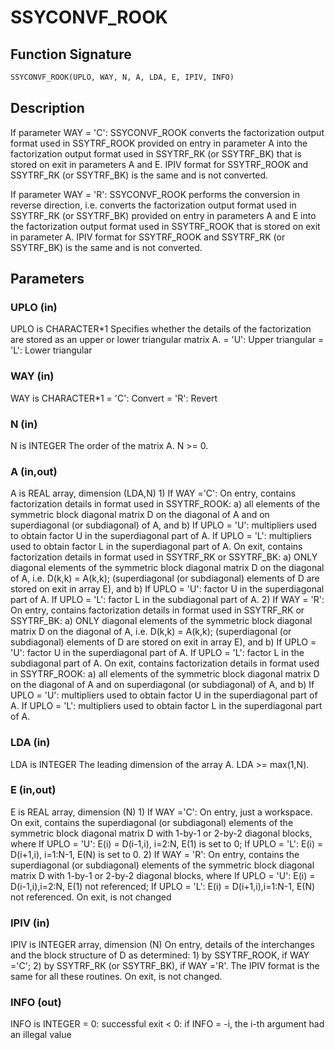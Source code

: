 # SSYCONVF_ROOK

## Function Signature

```fortran
SSYCONVF_ROOK(UPLO, WAY, N, A, LDA, E, IPIV, INFO)
```

## Description

 If parameter WAY = 'C':
 SSYCONVF_ROOK converts the factorization output format used in
 SSYTRF_ROOK provided on entry in parameter A into the factorization
 output format used in SSYTRF_RK (or SSYTRF_BK) that is stored
 on exit in parameters A and E. IPIV format for SSYTRF_ROOK and
 SSYTRF_RK (or SSYTRF_BK) is the same and is not converted.

 If parameter WAY = 'R':
 SSYCONVF_ROOK performs the conversion in reverse direction, i.e.
 converts the factorization output format used in SSYTRF_RK
 (or SSYTRF_BK) provided on entry in parameters A and E into
 the factorization output format used in SSYTRF_ROOK that is stored
 on exit in parameter A. IPIV format for SSYTRF_ROOK and
 SSYTRF_RK (or SSYTRF_BK) is the same and is not converted.

## Parameters

### UPLO (in)

UPLO is CHARACTER*1 Specifies whether the details of the factorization are stored as an upper or lower triangular matrix A. = 'U': Upper triangular = 'L': Lower triangular

### WAY (in)

WAY is CHARACTER*1 = 'C': Convert = 'R': Revert

### N (in)

N is INTEGER The order of the matrix A. N >= 0.

### A (in,out)

A is REAL array, dimension (LDA,N) 1) If WAY ='C': On entry, contains factorization details in format used in SSYTRF_ROOK: a) all elements of the symmetric block diagonal matrix D on the diagonal of A and on superdiagonal (or subdiagonal) of A, and b) If UPLO = 'U': multipliers used to obtain factor U in the superdiagonal part of A. If UPLO = 'L': multipliers used to obtain factor L in the superdiagonal part of A. On exit, contains factorization details in format used in SSYTRF_RK or SSYTRF_BK: a) ONLY diagonal elements of the symmetric block diagonal matrix D on the diagonal of A, i.e. D(k,k) = A(k,k); (superdiagonal (or subdiagonal) elements of D are stored on exit in array E), and b) If UPLO = 'U': factor U in the superdiagonal part of A. If UPLO = 'L': factor L in the subdiagonal part of A. 2) If WAY = 'R': On entry, contains factorization details in format used in SSYTRF_RK or SSYTRF_BK: a) ONLY diagonal elements of the symmetric block diagonal matrix D on the diagonal of A, i.e. D(k,k) = A(k,k); (superdiagonal (or subdiagonal) elements of D are stored on exit in array E), and b) If UPLO = 'U': factor U in the superdiagonal part of A. If UPLO = 'L': factor L in the subdiagonal part of A. On exit, contains factorization details in format used in SSYTRF_ROOK: a) all elements of the symmetric block diagonal matrix D on the diagonal of A and on superdiagonal (or subdiagonal) of A, and b) If UPLO = 'U': multipliers used to obtain factor U in the superdiagonal part of A. If UPLO = 'L': multipliers used to obtain factor L in the superdiagonal part of A.

### LDA (in)

LDA is INTEGER The leading dimension of the array A. LDA >= max(1,N).

### E (in,out)

E is REAL array, dimension (N) 1) If WAY ='C': On entry, just a workspace. On exit, contains the superdiagonal (or subdiagonal) elements of the symmetric block diagonal matrix D with 1-by-1 or 2-by-2 diagonal blocks, where If UPLO = 'U': E(i) = D(i-1,i), i=2:N, E(1) is set to 0; If UPLO = 'L': E(i) = D(i+1,i), i=1:N-1, E(N) is set to 0. 2) If WAY = 'R': On entry, contains the superdiagonal (or subdiagonal) elements of the symmetric block diagonal matrix D with 1-by-1 or 2-by-2 diagonal blocks, where If UPLO = 'U': E(i) = D(i-1,i),i=2:N, E(1) not referenced; If UPLO = 'L': E(i) = D(i+1,i),i=1:N-1, E(N) not referenced. On exit, is not changed

### IPIV (in)

IPIV is INTEGER array, dimension (N) On entry, details of the interchanges and the block structure of D as determined: 1) by SSYTRF_ROOK, if WAY ='C'; 2) by SSYTRF_RK (or SSYTRF_BK), if WAY ='R'. The IPIV format is the same for all these routines. On exit, is not changed.

### INFO (out)

INFO is INTEGER = 0: successful exit < 0: if INFO = -i, the i-th argument had an illegal value


